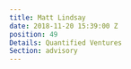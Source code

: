 ```yaml
---
title: Matt Lindsay
date: 2018-11-20 15:39:00 Z
position: 49
Details: Quantified Ventures
Section: advisory
---
```


